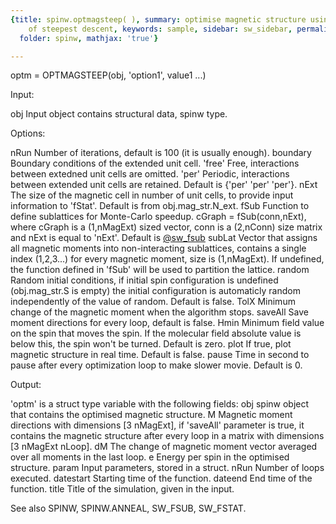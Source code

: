 ```yaml
---
{title: spinw.optmagsteep( ), summary: optimise magnetic structure using the method
    of steepest descent, keywords: sample, sidebar: sw_sidebar, permalink: spinw_optmagsteep.html,
  folder: spinw, mathjax: 'true'}

---
```

 
optm = OPTMAGSTEEP(obj, 'option1', value1 ...)
 
 
Input:
 
obj             Input object contains structural data, spinw type.
 
Options:
 
nRun      Number of iterations, default is 100 (it is usually enough).
boundary  Boundary conditions of the extended unit cell.
              'free'  Free, interactions between extedned unit cells are
                      omitted.
              'per'   Periodic, interactions between extended unit cells
                      are retained.
          Default is {'per' 'per' 'per'}.
nExt      The size of the magnetic cell in number of unit cells, to
          provide input information to 'fStat'.
          Default is from obj.mag_str.N_ext.
fSub      Function to define sublattices for Monte-Carlo speedup.
          cGraph = fSub(conn,nExt), where cGraph is a (1,nMagExt) sized
          vector, conn is a (2,nConn) size matrix and nExt is equal to
          'nExt'. Default is <a href="matlab: doc sw_fsub">@sw_fsub</a>
subLat    Vector that assigns all magnetic moments into non-interacting
          sublattices, contains a single index (1,2,3...) for every
          magnetic moment, size is (1,nMagExt). If undefined, the
          function defined in 'fSub' will be used to partition the
          lattice.
random    Random initial conditions, if initial spin configuration
          is undefined (obj.mag_str.S is empty) the initial configuration
          is automaticly random independently of the value of random.
          Default is false.
TolX      Minimum change of the magnetic moment when the algorithm stops.
saveAll   Save moment directions for every loop, default is false.
Hmin      Minimum field value on the spin that moves the spin. If the
          molecular field absolute value is below this, the spin won't be
          turned. Default is zero.
plot      If true, plot magnetic structure in real time. Default is false. 
pause     Time in second to pause after every optimization loop to make
          slower movie. Default is 0.
 
Output:
 
'optm' is a struct type variable with the following fields:
obj       spinw object that contains the optimised magnetic structure.
M         Magnetic moment directions with dimensions [3 nMagExt], if
          'saveAll' parameter is true, it contains the magnetic structure
          after every loop in a matrix with dimensions [3 nMagExt nLoop].
dM     	The change of magnetic moment vector averaged over all moments
          in the last loop.
e         Energy per spin in the optimised structure.
param     Input parameters, stored in a struct.
nRun      Number of loops executed.
datestart Starting time of the function.
dateend   End time of the function.
title     Title of the simulation, given in the input.
 
See also SPINW, SPINW.ANNEAL, SW_FSUB, SW_FSTAT.
 

